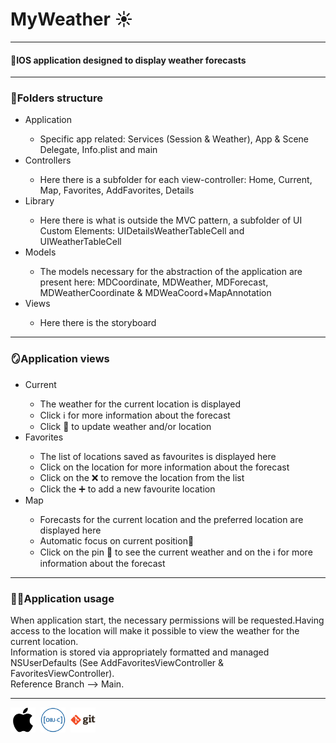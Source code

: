 # MyWeather ☀️
---

<h4>📱IOS application designed to display weather forecasts</h4>

---

<h3>📁Folders structure</h3>

<ul>

  <li>Application</li>
  <ul>
    <li>Specific app related: Services (Session & Weather), App & Scene Delegate, Info.plist and main</li>
  </ul>
  
  <li>Controllers</li>
  <ul>
    <li>Here there is a subfolder for each view-controller: Home, Current, Map, Favorites, AddFavorites, Details</li>
  </ul>
  
  <li>Library</li>
  <ul>
    <li>Here there is what is outside the MVC pattern, a subfolder of UI Custom Elements: UIDetailsWeatherTableCell and UIWeatherTableCell</li>
  </ul>
  
  <li>Models</li>
  <ul>
    <li>The models necessary for the abstraction of the application are present here: MDCoordinate, MDWeather, MDForecast, MDWeatherCoordinate & MDWeaCoord+MapAnnotation</li>
  </ul>
  
  <li>Views</li>
  <ul>
    <li>Here there is the storyboard</li>
  </ul>
  
</ul>

---

<h3>🪞Application views</h3>

<ul>

  <li>Current</li>
  <ul>
    <li>The weather for the current location is displayed</li>
    <li>Click ℹ️ for more information about the forecast</li>
    <li>Click 🔄 to update weather and/or location</li>
  </ul>
  
  <li>Favorites</li>
  <ul>
    <li>The list of locations saved as favourites is displayed here</li>
    <li>Click on the location for more information about the forecast</li>
    <li>Click on the ❌ to remove the location from the list</li>
    <li>Click the ➕ to add a new favourite location</li>
  </ul>
  
  <li>Map</li>
  <ul>
    <li>Forecasts for the current location and the preferred location are displayed here</li>
    <li>Automatic focus on current position🔎</li>
    <li>Click on the pin 📍 to see the current weather and on the ℹ️ for more information about the forecast</li>
  </ul>
  
</ul>

---

<h3>🤳🏼Application usage</h3>

<div><p>When application start, the necessary permissions will be requested.Having access to the location will make it possible to view the weather for the current location.<br>
Information is stored via appropriately formatted and managed NSUserDefaults (See AddFavoritesViewController & FavoritesViewController).<br>
Reference Branch --> Main.</p></div>

---

<div>
  <img src="https://github.com/devicons/devicon/blob/master/icons/apple/apple-original.svg" title="Apple" alt="Apple" width="40" height="40"/>&nbsp;
  <img src="https://github.com/devicons/devicon/blob/master/icons/objectivec/objectivec-plain.svg" title="objc" alt="objc" width="40" height="40"/>&nbsp;
  <img src="https://github.com/devicons/devicon/blob/master/icons/git/git-original-wordmark.svg" title="Git" **alt="Git" width="40" height="40"/>
</div>
